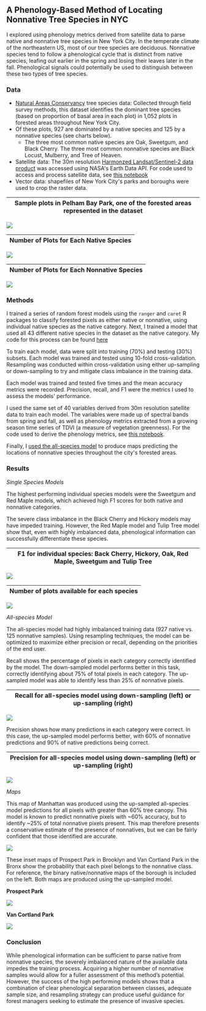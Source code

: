 ## A Phenology-Based Method of Locating Nonnative Tree Species in NYC
 
 I explored using phenology metrics derived from satellite data to parse native and nonnative tree species in New York City. In the temperate climate of the northeastern US, most of our tree species are deciduous. Nonnative species tend to follow a phenological cycle that is distinct from native species, leafing out earlier in the spring and losing their leaves later in the fall. Phenological signals could potentially be used to distinguish between these two types of tree species. 

### Data

* [Natural Areas Conservancy](https://naturalareasnyc.org/) tree species data: Collected through field survey methods, this dataset identifies the dominant tree species (based on proportion of basal area in each plot) in 1,052 plots in forested areas throughout New York City. 
* Of these plots, 927 are dominated by a native species and 125 by a nonnative species (see charts below).
  * The three most common native species are Oak, Sweetgum, and Black Cherry. The three most common nonnative species are Black Locust, Mulberry, and Tree of Heaven.
* Satellite data: The 30m resolution [Harmonzed Landsat/Sentinel-2 data product](https://lpdaac.usgs.gov/data/get-started-data/collection-overview/missions/harmonized-landsat-sentinel-2-hls-overview/) was accessed using NASA's Earth Data API. For code used to access and process satellite data, see [this notebook](./R/phenology_metrics.Rmd)
* Vector data: shapefiles of New York City's parks and boroughs were used to crop the raster data.

Sample plots in Pelham Bay Park, one of the forested areas represented in the dataset             |  
:-------------------------:|
![](./images/plots.png)

Number of Plots for Each Native Species             |  
:-------------------------:|
![](./images/native_species2.png)  


Number of Plots for Each Nonnative Species          |
:-------------------------:|
![](./images/nonnative_species.png)

### Methods

I trained a series of random forest models using the `ranger` and `caret` R packages to classify forested pixels as either native or nonnative, using individual native species as the native category. Next, I trained a model that used all 43 different native species in the dataset as the native category. My code for this process can be found [here](./R/train_random_forest_models.Rmd)

To train each model, data were split into training (70%) and testing (30%) subsets. Each model was trained and tested using 10-fold cross-validation. Resampling was conducted within cross-validation using either up-sampling or down-sampling to try and mitigate class imbalance in the training data. 

Each model was trained and tested five times and the mean accuracy metrics were recorded. Precision, recall, and F1 were the metrics I used to assess the models' performance. 

I used the same set of 40 variables derived from 30m resolution satellite data to train each model. The variables were made up of spectral bands from spring and fall, as well as phenology metrics extracted from a growing season time series of TDVI (a measure of vegetation greenness). For the code used to derive the phenology metrics, see [this notebook](./R/phenology_metrics.Rmd).

Finally, I [used the all-species model](./R/classify_nonnative_species_nyc.Rmd) to produce maps predicting the locations of nonnative species throughout the city's forested areas. 

### Results 

*Single Species Models*

The highest performing individual species models were the Sweetgum and Red Maple models, which achieved high F1 scores for both native and nonnative categories.

The severe class imbalance in the Black Cherry and Hickory models may have impeded training. However, the Red Maple model and Tulip Tree model show that, even with highly imbalanced data, phenological information can successfully differentiate these species. 



F1 for individual species: Back Cherry, Hickory, Oak, Red Maple, Sweetgum and Tulip Tree          |
:-------------------------:|
![](./images/species_accuracy_plot.png)

Number of plots available for each species          |
:-------------------------:|
![](./images/species_population_plot.png)


*All-species Model*

The all-species model had highly imbalanced training data (927 native vs. 125 nonnative samples). Using resampling techniques, the model can be optimized to maximize either precision or recall, depending on the priorities of the end user.

Recall shows the percentage of pixels in each category correctly identified by the model. The down-sampled model performs better in this task, correctly identifying about 75% of total pixels in each category. The up-sampled model was able to identify less than 25% of nonnative pixels.

Recall for all-species model using down-sampling (left) or up-sampling (right)      |
:-------------------------:|
![](./images/recall_allspecies_plot.png)



Precision shows how many predictions in each category were correct.  In this case, the up-sampled model performs better, with 60% of nonnative predictions and 90% of native predictions being correct. 

Precision for all-species model using down-sampling (left) or up-sampling (right)      |
:-------------------------:|
![](./images/precision_allspecies_plot.png)

*Maps*

This map of Manhattan was produced using the up-sampled all-species model predictions for all pixels with greater than 60% tree canopy. This model is known to predict nonnative pixels with ~60% accuracy, but to identify ~25% of total nonnative pixels present. This map therefore presents a conservative estimate of the presence of nonnatives, but we can be fairly confident that those identified are accurate.

![](./images/mn_map.png)

These inset maps of Prospect Park in Brooklyn and Van Cortland Park in the Bronx show the probability that each pixel belongs to the nonnative class. For reference, the binary native/nonnative maps of the borough is included on the left. Both maps are produced using the up-sampled model.

<b>Prospect Park</b>

![](./images/prospect_park.png)

<b>Van Cortland Park</b>

![](./images/vancortland_park.png)

### Conclusion

While phenological information can be sufficient to parse native from nonnative species, the severely imbalanced nature of the available data impedes the training process. Acquiring a higher number of nonnative samples would allow for a fuller assessment of this method’s potential.  However, the success of the high performing models shows that a combination of clear phenological separation between classes, adequate sample size, and resampling strategy can produce useful guidance for forest managers seeking to estimate the presence of invasive species. 